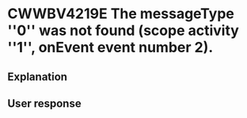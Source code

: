 # CWWBV4219E The messageType ''0'' was not found (scope activity ''1'', onEvent event number 2).

## Explanation

## User response